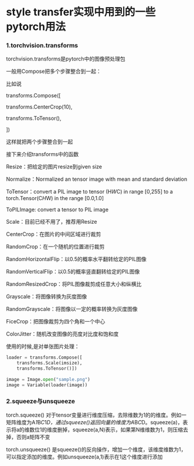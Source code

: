 # style transfer实现中用到的一些pytorch用法

### 1.torchvision.transforms
torchvision.transforms是pytorch中的图像预处理包

一般用Compose把多个步骤整合到一起：

比如说

transforms.Compose([

transforms.CenterCrop(10),

transforms.ToTensor(),

])

这样就把两个步骤整合到一起

接下来介绍transforms中的函数

Resize：把给定的图片resize到given size

Normalize：Normalized an tensor image with mean and standard deviation

ToTensor：convert a PIL image to tensor (H*W*C) in range [0,255] to a torch.Tensor(C*H*W) in the range [0.0,1.0]

ToPILImage: convert a tensor to PIL image

Scale：目前已经不用了，推荐用Resize

CenterCrop：在图片的中间区域进行裁剪

RandomCrop：在一个随机的位置进行裁剪

RandomHorizontalFlip：以0.5的概率水平翻转给定的PIL图像

RandomVerticalFlip：以0.5的概率竖直翻转给定的PIL图像

RandomResizedCrop：将PIL图像裁剪成任意大小和纵横比

Grayscale：将图像转换为灰度图像

RandomGrayscale：将图像以一定的概率转换为灰度图像

FiceCrop：把图像裁剪为四个角和一个中心

ColorJitter：随机改变图像的亮度对比度和饱和度

使用的时候,是对单张图片处理：
```python
loader = transforms.Compose([
    transforms.Scale(imsize),
    transforms.ToTensor()])
    
image = Image.open("sample.png")
image = Variable(loader(image))
```
### 2.squeeze与unsqueeze
torch.squeeze() 对于tensor变量进行维度压缩，去除维数为1的的维度。例如一矩阵维度为A*1*B*C*1*D，通过squeeze()返回向量的维度为A*B*C*D。squeeze(a)，表示将a的维数位1的维度删掉，squeeze(a,N)表示，如果第N维维数为1，则压缩去掉，否则a矩阵不变

torch.unsqueeze() 是squeeze()的反向操作，增加一个维度，该维度维数为1，可以指定添加的维度。例如unsqueeze(a,1)表示在1这个维度进行添加

